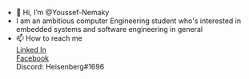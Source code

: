 - 👋 Hi, I’m @Youssef-Nemaky
- I am an ambitious computer Engineering student who's interested in embedded systems and software engineering in general
- 📫 How to reach me <br />
<a href="https://www.linkedin.com/in/youssef-el-nemaky-575410218/">Linked In</a><br />
<a href="https://www.facebook.com/Youssef.Elnemaky/">Facebook</a><br />
Discord: Heisenberg#1696
<!---
Youssef-Nemaky/Youssef-Nemaky is a ✨ special ✨ repository because its `README.md` (this file) appears on your GitHub profile.
You can click the Preview link to take a look at your changes.
--->
